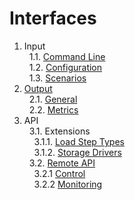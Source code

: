 # Interfaces

1. Input<br/>
&nbsp;&nbsp;1.1. [Command Line](input/cli)<br/>
&nbsp;&nbsp;1.2. [Configuration](input/configuration)<br/>
&nbsp;&nbsp;1.3. [Scenarios](input/scenarios)<br/>
2. [Output](output)<br/>
&nbsp;&nbsp;2.1. [General](output#1-general)<br/>
&nbsp;&nbsp;2.2. [Metrics](output#2-metrics)<br/>
3. API<br/>
&nbsp;&nbsp;3.1. Extensions<br/>
&nbsp;&nbsp;&nbsp;&nbsp;3.1.1. [Load Step Types](api/extensions/load_step)<br/>
&nbsp;&nbsp;&nbsp;&nbsp;3.1.2. [Storage Drivers](api/extensions/storage_driver)<br/>
&nbsp;&nbsp;3.2. [Remote API](api/remote)<br/>
&nbsp;&nbsp;&nbsp;&nbsp;3.2.1 [Control](api/remote#control-api)<br/>
&nbsp;&nbsp;&nbsp;&nbsp;3.2.2 [Monitoring](api/remote#monitoring-api)<br/>

